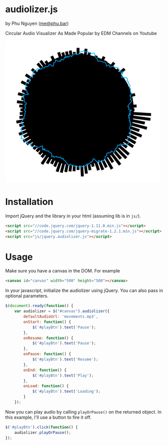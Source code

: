 audiolizer.js
=============
by Phu Nguyen (me@phu.bar)

Circular Audio Visualizer As Made Popular by EDM Channels on Youtube

![Example Image of Audiolizer](assets/example.gif)

# Installation
Import jQuery and the library in your html (assuming lib is in `js/`).
```html
<script src="//code.jquery.com/jquery-1.11.0.min.js"></script>
<script src="//code.jquery.com/jquery-migrate-1.2.1.min.js"></script>
<script src="js/jquery.audiolizer.js"></script>
```
# Usage
Make sure you have a canvas in the DOM. For example
```html
<canvas id="canvas" width="500" height="500"></canvas>
```
In your javascript, initialize the audiolizer using jQuery. You can also pass in optional parameters.
```javascript
$(document).ready(function() {
    var audiolizer = $("#canvas").audiolizer({
        defaultAudioUrl: 'movements.mp3',
        onStart: function() {
            $('#playBtn').text('Pause');
        },
        onResume: function() {
            $('#playBtn').text('Pause');
        },
        onPause: function() {
            $('#playBtn').text('Resume');
        },
        onEnd: function() {
            $('#playBtn').text('Play');
        },
        onLoad: function() {
            $('#playBtn').text('Loading');
        }
    });
```
Now you can play audio by calling `playOrPause()` on the returned object. In this example, I'll use a button to fire it off.
```javascript
$('#playBtn').click(function() {
    audiolizer.playOrPause();
});
```    
